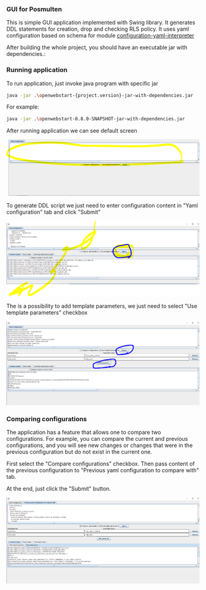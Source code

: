 ### GUI for Posmulten

This is simple GUI application implemented with Swing library.
It generates DDL statements for creation, drop and checking RLS policy.
It uses yaml configuration based on schema for module [configuration-yaml-interpreter](../configuration-parent/configuration-yaml-interpreter)

After building the whole project, you should have an executable jar with dependencies.:

### Running application

To run application, just invoke java program with specific jar

```bash
java -jar .\openwebstart-{project.version}-jar-with-dependencies.jar
```

For example:

```bash
java -jar .\openwebstart-0.8.0-SNAPSHOT-jar-with-dependencies.jar
```

After running application we can see default screen

<p align="center">
  <img src="https://raw.githubusercontent.com/starnowski/posmulten/master/doc/opewebstart/Basic_view.PNG">
</p>

To generate DDL script we just need to enter configuration content in "Yaml configuration" tab and click "Submit"

<p align="center">
  <img src="https://raw.githubusercontent.com/starnowski/posmulten/master/doc/opewebstart/Basic_view_1.PNG">
</p>

The is a possibility to add template parameters, we just need to select "Use template parameters" checkbox

<p align="center">
  <img src="https://raw.githubusercontent.com/starnowski/posmulten/master/doc/opewebstart/Parameters.PNG">
</p>

### Comparing configurations

The application has a feature that allows one to compare two configurations.
For example, you can compare the current and previous configurations, and you will see new changes or changes that were in the previous configuration but do not exist in the current one.

First select the "Compare configurations" checkbox.
Then pass content of the previous configuration to "Previous yaml configuration to compare with" tab.

At the end, just click the "Submit" button.

<p align="center">
  <img src="https://raw.githubusercontent.com/starnowski/posmulten/master/doc/opewebstart/Compare.PNG">
</p>

